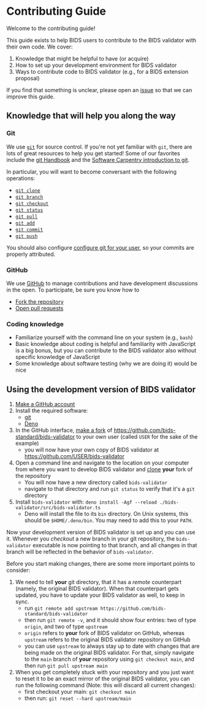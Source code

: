 # Contributing Guide

Welcome to the contributing guide!

This guide exists to help BIDS users to contribute to the BIDS validator with
their own code. We cover:

1. Knowledge that might be helpful to have (or acquire)
1. How to set up your development environment for BIDS validator
1. Ways to contribute code to BIDS validator (e.g., for a BIDS extension
   proposal)

If you find that something is unclear, please open an [issue](https://github.com/bids-standard/bids-validator/issues)
so that we can improve this guide.

## Knowledge that will help you along the way

### Git

We use [`git`][link_git] for source control.
If you're not yet familiar with `git`, there are lots of great resources to help you
get started!
Some of our favorites include the [git Handbook][link_handbook] and
the [Software Carpentry introduction to git][link_swc_intro].

In particular, you will want to become conversant with the following operations:

- [`git clone`](https://git-scm.com/docs/git-clone)
- [`git branch`](https://git-scm.com/docs/git-branch)
- [`git checkout`](https://git-scm.com/docs/git-checkout)
- [`git status`](https://git-scm.com/docs/git-status)
- [`git pull`](https://git-scm.com/docs/git-pull)
- [`git add`](https://git-scm.com/docs/git-add)
- [`git commit`](https://git-scm.com/docs/git-commit)
- [`git push`](https://git-scm.com/docs/git-push)

You should also configure [configure git for your
user](https://git-scm.com/book/en/v2/Customizing-Git-Git-Configuration), so your commits
are properly attributed.

### GitHub

We use [GitHub](https://github.com) to manage contributions and have development
discussions in the open.
To participate, be sure you know how to

- [Fork the repository][link_fork]
- [Open pull requests][link_pullrequest]

### Coding knowledge

- Familiarize yourself with the command line on your system (e.g., `bash`)
- Basic knowledge about coding is helpful and familiarity with JavaScript
  is a big bonus, but you can contribute to the BIDS validator also without
  specific knowledge of JavaScript
- Some knowledge about software testing (why we are doing it) would be nice

## Using the development version of BIDS validator

1. [Make a GitHub account][link_signupinstructions]
1. Install the required software:
   - [git](https://git-scm.com/book/en/v2/Getting-Started-Installing-Git)
   - [Deno](https://deno.com/)
1. In the GitHub interface, [make a fork][link_fork] of
   https://github.com/bids-standard/bids-validator to your own user (called `USER` for the
   sake of the example)
   - you will now have your own copy of BIDS validator at https://github.com/USER/bids-validator
1. Open a command line and navigate to the location on your computer from where
   you want to develop BIDS validator and [clone][link_clone] **your**
   fork of the repository
   - You will now have a new directory called `bids-validator`
   - navigate to that directory and run `git status` to verify that it's a `git`
     directory
1. Install `bids-validator` with: `deno install -Agf --reload ./bids-validator/src/bids-validator.ts`
   - Deno will install the file to its `bin` directory. On Unix systems,
     this should be `$HOME/.deno/bin`. You may need to add this to your `PATH`.

Now your development version of BIDS validator is set up and you can use it.
Whenever you _checkout_ a new branch in your git repository, the
`bids-validator` executable is now pointing to that branch, and all changes in
that branch will be reflected in the behavior of `bids-validator`.

Before you start making changes, there are some more important points to
consider:

1. We need to tell **your** git directory, that it has a _remote_
   counterpart (namely, the original BIDS validator). When that counterpart
   gets updated, you have to update your BIDS validator as well, to keep in
   sync.
   - run `git remote add upstream https://github.com/bids-standard/bids-validator`
   - then run `git remote -v`, and it should show four entries: two of type
     `origin`, and two of type `upstream`
   - `origin` refers to **your** fork of BIDS validator on GitHub, whereas
     `upstream` refers to the original BIDS validator repository on GitHub
   - you can use `upstream` to always stay up to date with changes that are
     being made on the original BIDS validator. For that, simply navigate to
     the `main` branch of **your** repository using `git checkout main`,
     and then run `git pull upstream main`
1. When you get completely stuck with your repository and you just want to
   reset it to be an exact mirror of the original BIDS validator, you can
   run the following command (Note: this will discard all current changes):
   - first checkout your main: `git checkout main`
   - then run: `git reset --hard upstream/main`

[link_git]: https://git-scm.com/
[link_handbook]: https://guides.github.com/introduction/git-handbook/
[link_swc_intro]: http://swcarpentry.github.io/git-novice/
[link_signupinstructions]: https://help.github.com/articles/signing-up-for-a-new-github-account
[link_pullrequest]: https://help.github.com/articles/creating-a-pull-request-from-a-fork
[link_fork]: https://help.github.com/articles/fork-a-repo/
[link_clone]: https://help.github.com/articles/cloning-a-repository

